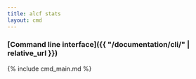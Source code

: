 ```yaml
---
title: alcf stats
layout: cmd
---
```


### [Command line interface]({{ "/documentation/cli/" | relative_url }})

{% include cmd_main.md %}
